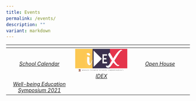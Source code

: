 ```yaml
---
title: Events
permalink: /events/
description: ""
variant: markdown
---
```

<table>
<thead>
  <tr>
    <th style="width:273px"></th>
    <th style="width:273px"></th>
    <th style="width:273px"></th>
  </tr>
</thead>
<tbody>
  <tr>
    <td style="text-align:center"><a href="/events/calendar/"> <i>School Calendar</i></a></td>
    <td style="text-align:center"><a href="https://idex.acsindep.edu.sg/"> <img src="/images/iDex_Logo-e1526888657714.png" style="width:273px"> <i>IDEX</i></a></td>
    <td style="text-align:center"><a href="/events/openhouse/">  <i>Open House</i></a></td>
  </tr>
  <tr>
    <td style="text-align:center"><a href="/events/well-being-education-symposium-2021/"> <i>Well-being Education Symposium 2021</i></a></td>
    <td style="text-align:center"></td>
    <td style="text-align:center"></td>
  </tr>
</tbody>
</table>